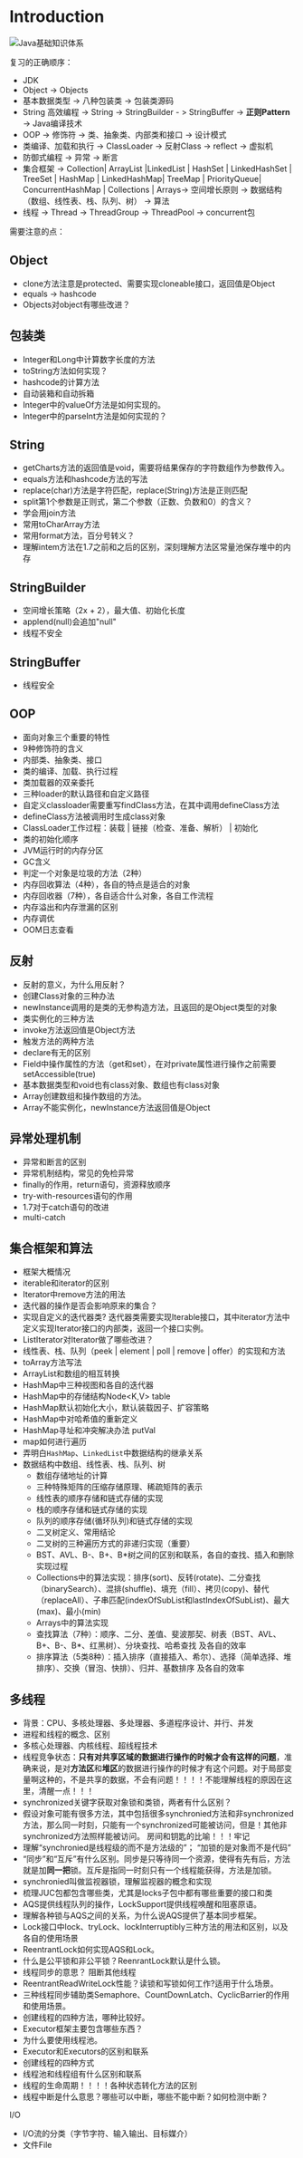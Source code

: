 # Introduction

![Java基础知识体系](http://ovn0i3kdg.bkt.clouddn.com/Java%E5%9F%BA%E7%A1%80%E7%9F%A5%E8%AF%86%E4%BD%93%E7%B3%BB.png)


复习的正确顺序：
* JDK
* Object -> Objects
* 基本数据类型 -> 八种包装类 -> 包装类源码
* String 高效编程 ->  String -> StringBuilder - > StringBuffer -> **正则Pattern** -> Java编译技术
* OOP -> 修饰符 -> 类、抽象类、内部类和接口 -> 设计模式
* 类编译、加载和执行 -> ClassLoader -> 反射Class -> reflect -> 虚拟机
* 防御式编程 -> 异常 -> 断言
* 集合框架 -> Collection| ArrayList |LinkedList | HashSet | LinkedHashSet | TreeSet | HashMap | LinkedHashMap| TreeMap | PriorityQueue| ConcurrentHashMap | Collections | Arrays-> 空间增长原则 -> 数据结构（数组、线性表、栈、队列、树） -> 算法
* 线程 -> Thread -> ThreadGroup -> ThreadPool -> concurrent包


需要注意的点：
## Object
* clone方法注意是protected、需要实现cloneable接口，返回值是Object
* equals -> hashcode
* Objects对object有哪些改进？

## 包装类
* Integer和Long中计算数字长度的方法
* toString方法如何实现？
* hashcode的计算方法
* 自动装箱和自动拆箱
* Integer中的valueOf方法是如何实现的。
* Integer中的parseInt方法是如何实现的？

## String
* getCharts方法的返回值是void，需要将结果保存的字符数组作为参数传入。
* equals方法和hashcode方法的写法
* replace(char)方法是字符匹配，replace(String)方法是正则匹配
* split第1个参数是正则式，第二个参数（正数、负数和0）的含义？
* 学会用join方法
* 常用toCharArray方法
* 常用format方法，百分号转义？
* 理解intem方法在1.7之前和之后的区别，深刻理解方法区常量池保存堆中的内存

## StringBuilder
* 空间增长策略（2x + 2），最大值、初始化长度
* applend(null)会追加"null"
* 线程不安全


## StringBuffer
* 线程安全

## OOP
* 面向对象三个重要的特性
* 9种修饰符的含义
* 内部类、抽象类、接口
* 类的编译、加载、执行过程
* 类加载器的双亲委托
* 三种loader的默认路径和自定义路径
* 自定义classloader需要重写findClass方法，在其中调用defineClass方法
* defineClass方法被调用时生成class对象
* ClassLoader工作过程：装载 | 链接（检查、准备、解析） | 初始化
* 类的初始化顺序
* JVM运行时的内存分区
* GC含义
* 判定一个对象是垃圾的方法（2种）
* 内存回收算法（4种），各自的特点是适合的对象
* 内存回收器（7种），各自适合什么对象，各自工作流程
* 内存溢出和内存泄漏的区别
* 内存调优
* OOM日志查看


## 反射
* 反射的意义，为什么用反射？
* 创建Class对象的三种办法
* newInstance调用的是类的无参构造方法，且返回的是Object类型的对象
* 类实例化的三种方法
* invoke方法返回值是Object方法
* 触发方法的两种方法
* declare有无的区别
* Field中操作属性的方法（get和set），在对private属性进行操作之前需要setAccessible(true)
* 基本数据类型和void也有class对象、数组也有class对象
* Array创建数组和操作数组的方法。
* Array不能实例化，newInstance方法返回值是Object

## 异常处理机制
* 异常和断言的区别
* 异常机制结构，常见的免检异常
* finally的作用，return语句，资源释放顺序
* try-with-resources语句的作用
* 1.7对于catch语句的改进
* multi-catch

## **集合框架和算法**
* 框架大概情况
* iterable和iterator的区别
* Iterator中remove方法的用法
* 迭代器的操作是否会影响原来的集合？
* 实现自定义的迭代器类? 迭代器类需要实现Iterable接口，其中iterator方法中定义实现Iterator接口的内部类，返回一个接口实例。
* ListIterator对Iterator做了哪些改进？
* 线性表、栈、队列（peek | element | poll | remove | offer）的实现和方法
* toArray方法写法
* ArrayList和数组的相互转换
* HashMap中三种视图和各自的迭代器
* HashMap中的存储结构Node<K,V> table
* HashMap默认初始化大小，默认装载因子、扩容策略
* HashMap中对哈希值的重新定义
* HashMap寻址和冲突解决办法 putVal
* map如何进行遍历
* 弄明白`HashMap`、`LinkedList`中数据结构的继承关系
* 数据结构中数组、线性表、栈、队列、树
  - 数组存储地址的计算
  - 三种特殊矩阵的压缩存储原理、稀疏矩阵的表示
  - 线性表的顺序存储和链式存储的实现
  - 栈的顺序存储和链式存储的实现
  - 队列的顺序存储(循环队列)和链式存储的实现
  - 二叉树定义、常用结论
  - 二叉树的三种遍历方式的非递归实现（重要）
  - BST、AVL、B-、B+、B*树之间的区别和联系，各自的查找、插入和删除实现过程
  - Collections中的算法实现：排序(sort)、反转(rotate)、二分查找（binarySearch）、混排(shuffle)、填充（fill）、拷贝(copy)、替代（replaceAll）、子串匹配(indexOfSubList和lastIndexOfSubList)、最大(max)、最小(min)
  - Arrays中的算法实现
  - 查找算法（7种）：顺序、二分、差值、斐波那契、树表（BST、AVL、B+、B-、B*、红黑树）、分块查找、哈希查找 及各自的效率
  - 排序算法（5类8种）：插入排序（直接插入、希尔）、选择（简单选择、堆排序）、交换（冒泡、快排）、归并、基数排序 及各自的效率


## 多线程
* 背景：CPU、多核处理器、多处理器、多道程序设计、并行、并发
* 进程和线程的概念、区别
* 多核心处理器、内核线程、超线程技术
* 线程竞争状态：**只有对共享区域的数据进行操作的时候才会有这样的问题**，准确来说，是对**方法区**和**堆区**的数据进行操作的时候才有这个问题。对于局部变量啊这种的，不是共享的数据，不会有问题！！！！不能理解线程的原因在这里，清醒一点！！！
* synchronized关键字获取对象锁和类锁，两者有什么区别？
* 假设对象可能有很多方法，其中包括很多synchronied方法和非synchronized方法，那么同一时刻，只能有一个synchronized可能被访问，但是！其他非synchronized方法照样能被访问。 房间和钥匙的比喻！！！牢记
* 理解“synchronied是线程级的而不是方法级的”； “加锁的是对象而不是代码”
* “同步”和“互斥”有什么区别。同步是只等待同一个资源，使得有先有后，方法就是加**同一把**锁。互斥是指同一时刻只有一个线程能获得，方法是加锁。
* synchronied叫做监视器锁，理解监视器的概念和实现
* 梳理JUC包都包含哪些类，尤其是locks子包中都有哪些重要的接口和类
* AQS提供线程队列的操作，LockSupport提供线程唤醒和阻塞原语。
* 理解各种锁与AQS之间的关系，为什么说AQS提供了基本同步框架。
* Lock接口中lock、tryLock、lockInterruptibly三种方法的用法和区别，以及各自的使用场景
* ReentrantLock如何实现AQS和Lock。
* 什么是公平锁和非公平锁？ReenrantLock默认是什么锁。
* 线程同步的意思？ 阻断其他线程
* ReentrantReadWriteLock性能？读锁和写锁如何工作?适用于什么场景。
* 三种线程同步辅助类Semaphore、CountDownLatch、CyclicBarrier的作用和使用场景。
* 创建线程的四种方法，哪种比较好。
* Executor框架主要包含哪些东西？
* 为什么要使用线程池。
* Executor和Executors的区别和联系
* 创建线程的四种方式
* 线程池和线程组有什么区别和联系
* 线程的生命周期！！！！各种状态转化方法的区别
* 线程中断是什么意思？哪些可以中断，哪些不能中断？如何检测中断？


I/O
* I/O流的分类（字节字符、输入输出、目标媒介）
* 文件File
